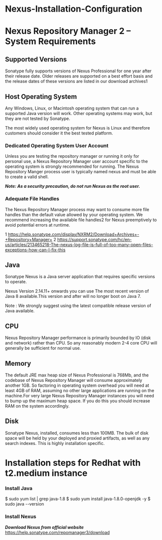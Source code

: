 # Nexus-Installation-Configuration

# Nexus Repository Manager 2  –  System Requirements

## Supported Versions
Sonatype fully supports versions of Nexus Professional for one year after their release date. Older releases are supported on a best effort basis and the release dates of these versions are listed in our download archives1

## Host Operating System

Any Windows, Linux, or Macintosh operating system that can run a supported Java version will work. Other operating systems may work, but they are not tested by Sonatype.

The most widely used operating system for Nexus is Linux and therefore customers should consider it the best tested platform.

### Dedicated Operating System User Account

Unless you are testing the repository manager or running it only for personal use, a Nexus Repository Manager user account specific to the operating system is strongly recommended for running.
The Nexus Repository Manger process user is typically named nexus and must be able to create a valid shell.

***Note: As a security precaution, do not run Nexus as the root user.***
### Adequate File Handles
The Nexus Repository Manager process may want to consume more file handles than the default value allowed by your operating system.
We recommend increasing the available file handles2 for Nexus preemptively to avoid potential errors at runtime.

1 https://help.sonatype.com/display/NXRM2/Download+Archives+-+Repository+Manager+
2 https://support.sonatype.com/hc/en-us/articles/213465218-The-nexus-log-file-is-full-of-too-many-open-files-exceptions-how-can-I-fix-this

## Java
Sonatype Nexus is a Java server application that requires specific versions to operate.

Nexus Version 2.14.11+   onwards you can use The most recent version of Java 8 available.This version and after will no longer boot on Java 7.

Note : We strongly suggest using the latest compatible release version of Java available.

## CPU
Nexus Repository Manager performance is primarily bounded by IO (disk and network) rather than CPU.  So any reasonably modern 2-4 core CPU will generally be sufficient for normal use.
## Memory
The default JRE max heap size of Nexus Professional is 768Mb, and the codebase of Nexus Repository Manager will consume approximately another 1GB.  So factoring in operating system overhead you will need at least 4GB of RAM, assuming no other large applications are running on the machine.For very large Nexus Repository Manager instances you will need to bump up the maximum heap space. If you do this you should increase RAM on the system accordingly.
## Disk
Sonatype Nexus, installed, consumes less than 100MB. The bulk of disk space will be held by your deployed and proxied artifacts, as well as any search indexes. This is highly installation specific.


# Installation steps for Redhat with t2.medium instance

### Install Java
$ sudo yum list | grep java-1.8
$ sudo yum install java-1.8.0-openjdk -y
$ sudo java --version

### Install Nexus

***Download Nexus from official website***
https://help.sonatype.com/repomanager3/download








